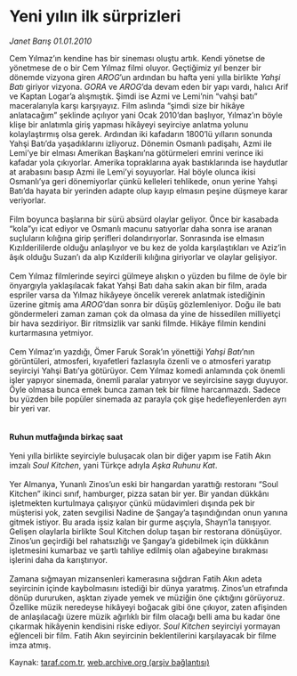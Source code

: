 # Yeni yılın ilk sürprizleri

*Janet Barış 01.01.2010*

<div class="yazi">Cem Yılmaz’ın kendine has bir sineması oluştu artık. Kendi yönetse de yönetmese de o bir Cem Yılmaz filmi oluyor. Geçtiğimiz yıl benzer bir dönemde vizyona giren <i>AROG</i>’un ardından bu hafta yeni yılla birlikte <i>Yahşi Batı</i> giriyor vizyona. <i>GORA</i> ve <i>AROG</i>’da devam eden bir yapı vardı, halıcı Arif ve Kaptan Logar’a alışmıştık. Şimdi ise Azmi ve Lemi’nin “vahşi batı” maceralarıyla karşı karşıyayız. Film aslında “şimdi size bir hikâye anlatacağım” şeklinde açılıyor yani Ocak 2010’dan başlıyor, Yılmaz’ın böyle klişe bir anlatımla giriş yapması hikâyeyi seyirciye anlatma yolunu kolaylaştırmış olsa gerek. Ardından iki kafadarın 1800’lü yılların sonunda Yahşi Batı’da yaşadıklarını izliyoruz. Dönemin Osmanlı padişahı, Azmi ile Lemi’ye bir elması Amerikan Başkanı’na götürmeleri emrini verince iki kafadar yola çıkıyorlar. Amerika topraklarına ayak bastıklarında ise haydutlar at arabasını basıp Azmi ile Lemi’yi soyuyorlar. Hal böyle olunca ikisi Osmanlı’ya geri dönemiyorlar çünkü kelleleri tehlikede, onun yerine Yahşi Batı’da hayata bir yerinden adapte olup kayıp elmasın peşine düşmeye karar veriyorlar. <br/><br/>Film boyunca başlarına bir sürü absürd olaylar geliyor. Önce bir kasabada “kola”yı icat ediyor ve Osmanlı macunu satıyorlar daha sonra ise aranan suçluların kılığına girip şerifleri dolandırıyorlar. Sonrasında ise elmasın Kızılderililerde olduğu anlaşılıyor ve bu kez de yolda karşılaştıkları ve Aziz’in âşık olduğu Suzan’ı da alıp Kızılderili kılığına giriyorlar ve olaylar gelişiyor. <br/><br/>Cem Yılmaz filmlerinde seyirci gülmeye alışkın o yüzden bu filme de öyle bir önyargıyla yaklaşılacak fakat Yahşi Batı daha sakin akan bir film, arada espriler varsa da Yılmaz hikâyeye öncelik vererek anlatmak istediğinin üzerine gitmiş ama <i>AROG</i>’dan sonra bir düşüş gözlemleniyor. Doğu ile batı göndermeleri zaman zaman çok da olmasa da yine de hissedilen milliyetçi bir hava sezdiriyor. Bir ritmsizlik var sanki filmde. Hikâye filmin kendini kurtarmasına yetmiyor. <br/><br/>Cem Yılmaz’ın yazdığı, Ömer Faruk Sorak’ın yönettiği <i>Yahşi Batı</i>’nın görüntüleri, atmosferi, kıyafetleri fazlasıyla özenli ve o atmosferi yaratıp seyirciyi Yahşi Batı’ya götürüyor. Cem Yılmaz komedi anlamında çok önemli işler yapıyor sinemada, önemli paralar yatırıyor ve seyircisine saygı duyuyor. Öyle olmasa bunca emek bunca zaman tek bir filme harcanmazdı. Sadece bu yüzden bile popüler sinemada az parayla çok gişe hedefleyenlerden ayrı bir yeri var. <b><br/><br/><br/>Ruhun mutfağında birkaç saat</b> <br/><br/>Yeni yılla birlikte seyirciyle buluşacak olan bir diğer yapım ise Fatih Akın imzalı <i>Soul Kitchen</i>, yani Türkçe adıyla <i>Aşka Ruhunu Kat</i>. <br/><br/>Yer Almanya, Yunanlı Zinos’un eski bir hangardan yarattığı restoranı “Soul Kitchen” ikinci sınıf, hamburger, pizza satan bir yer. Bir yandan dükkânı işletmekten kurtulmaya çalışıyor çünkü müdavimleri dışında pek bir müşterisi yok, zaten sevgilisi Nadine de Şangay’a taşındığından onun yanına gitmek istiyor. Bu arada işsiz kalan bir gurme aşçıyla, Shayn’la tanışıyor. Gelişen olaylarla birlikte Soul Kitchen dolup taşan bir restorana dönüşüyor. Zinos’un geçirdiği bel rahatsızlığı ve Şangay’a gidebilmek için dükkânın işletmesini kumarbaz ve şartlı tahliye edilmiş olan ağabeyine bırakması işlerini daha da karıştırıyor. <br/><br/>Zamana sığmayan mizansenleri kamerasına sığdıran Fatih Akın adeta seyircinin içinde kaybolmasını istediği bir dünya yaratmış. Zinos’un etrafında dönüp dururuken, aşktan ziyade yemek ve müziğin öne çıktığını görüyoruz. Özellike müzik neredeyse hikâyeyi boğacak gibi öne çıkıyor, zaten afişinden de anlaşılacağı üzere müzik ağırlıklı bir film olacağı belli ama bu kadar öne çıkarmak hikâyenin kendisini riske ediyor. <i>Soul Kitchen</i> seyirciyi yormayan eğlenceli bir film. Fatih Akın seyircinin beklentilerini karşılayacak bir filme imza atmış.</div>

Kaynak: [taraf.com.tr](http://taraf.com.tr:80/makale/9312.htm), [web.archive.org (arşiv bağlantısı)](http://web.archive.org/web/20100331121753/http://taraf.com.tr:80/makale/9312.htm)
